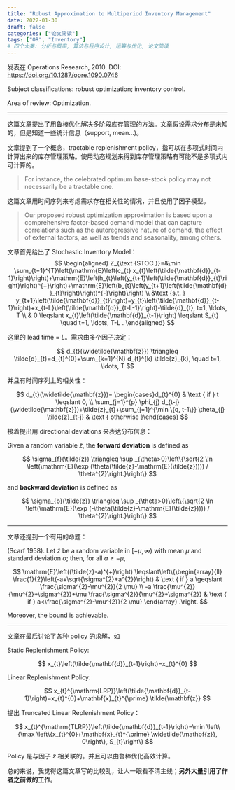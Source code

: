 ```yaml
---
title: "Robust Approximation to Multiperiod Inventory Management"
date: 2022-01-30
draft: false
categories: ["论文简读"]
tags: ["OR", "Inventory"]
# 四个大类: 分析与概率, 算法与程序设计, 运筹与优化, 论文简读
---
```



发表在 Operations Research, 2010. DOI: https://doi.org/10.1287/opre.1090.0746

Subject classiﬁcations: robust optimization; inventory control.

Area of review: Optimization.

---

这篇文章提出了用鲁棒优化解决多阶段库存管理的方法。文章假设需求分布是未知的，但是知道一些统计信息（support, mean...)。

文章提到了一个概念，tractable replenishment policy，指可以在多项式时间内计算出来的库存管理策略。使用动态规划来得到库存管理策略有可能不是多项式内可计算的。

> For instance, the celebrated optimum base-stock policy may not necessarily be a tractable one.

这篇文章用时间序列来考虑需求存在相关性的情况，并且使用了因子模型。

> Our proposed robust optimization approximation is based upon a comprehensive factor-based demand model that can capture correlations such as the autoregressive nature of demand, the effect of external factors, as well as trends and seasonality, among others.


文章首先给出了 Stochastic Inventory Model：
$$
\begin{aligned}
Z_{\text {STOC }}=&\min \sum_{t=1}^{T}\left(\mathrm{E}\left(c_{t} x_{t}\left(\tilde{\mathbf{d}}_{t-1}\right)\right)+\mathrm{E}\left(h_{t}\left(y_{t+1}\left(\tilde{\mathbf{d}}_{t}\right)\right)^{+}\right)+\mathrm{E}\left(b_{t}\left(y_{t+1}\left(\tilde{\mathbf{d}}_{t}\right)\right)^{-}\right)\right) \\
&\text {s.t. } y_{t+1}\left(\tilde{\mathbf{d}}_{t}\right)=y_{t}\left(\tilde{\mathbf{d}}_{t-1}\right)+x_{t-L}\left(\tilde{\mathbf{d}}_{t-L-1}\right)-\tilde{d}_{t}, t=1, \ldots, T \\
& 0 \leqslant x_{t}\left(\tilde{\mathbf{d}}_{t-1}\right) \leqslant S_{t} \quad t=1, \ldots, T-L .
\end{aligned}
$$

这里的 lead time  = $L$。需求由多个因子决定：

$$
d_{t}(\widetilde{\mathbf{z}}) \triangleq \tilde{d}_{t}=d_{t}^{0}+\sum_{k=1}^{N} d_{t}^{k} \tilde{z}_{k}, \quad t=1, \ldots, T
$$

并且有时间序列上的相关性：

$$
d_{t}(\widetilde{\mathbf{z}})= \begin{cases}d_{t}^{0} & \text { if } t \leqslant 0, \\ \sum_{j=1}^{p} \phi_{j} d_{t-j}(\widetilde{\mathbf{z}})+\tilde{z}_{t}+\sum_{j=1}^{\min \{q, t-1\}} \theta_{j} \tilde{z}_{t-j} & \text { otherwise }\end{cases}
$$

接着提出用 directional deviations 来表达分布信息：

Given a random variable $\tilde{z}$, the **forward deviation** is defined as 

$$
\sigma_{f}(\tilde{z}) \triangleq \sup _{\theta>0}\left\{\sqrt{2 \ln \left(\mathrm{E}(\exp (\theta(\tilde{z}-\mathrm{E}(\tilde{z})))) / \theta^{2}\right.}\right\}
$$

and **backward deviation** is defined as

$$
\sigma_{b}(\tilde{z}) \triangleq \sup _{\theta>0}\left\{\sqrt{2 \ln \left(\mathrm{E}(\exp (-\theta(\tilde{z}-\mathrm{E}(\tilde{z})))) / \theta^{2}\right.}\right\}
$$

---

文章还提到一个有用的命题：

(Scarf 1958). Let $\tilde{z}$ be a random variable in $[-\mu, \infty)$ with mean $\mu$ and standard deviation $\sigma$; then, for all $a \geqslant-\mu$,

$$
\mathrm{E}\left((\tilde{z}-a)^{+}\right) \leqslant\left\{\begin{array}{ll}
\frac{1}{2}\left(-a+\sqrt{\sigma^{2}+a^{2}}\right) & \text { if } a \geqslant \frac{\sigma^{2}-\mu^{2}}{2 \mu} \\
-a \frac{\mu^{2}}{\mu^{2}+\sigma^{2}}+\mu \frac{\sigma^{2}}{\mu^{2}+\sigma^{2}} & \text { if } a<\frac{\sigma^{2}-\mu^{2}}{2 \mu}
\end{array} .\right.
$$

Moreover, the bound is achievable.

---

文章在最后讨论了各种 policy 的求解，如 

Static Replenishment Policy:

$$
x_{t}\left(\tilde{\mathbf{d}}_{t-1}\right)=x_{t}^{0}
$$


Linear Replenishment Policy:

$$
x_{t}^{\mathrm{LRP}}\left(\tilde{\mathbf{d}}_{t-1}\right)=x_{t}^{0}+\mathbf{x}_{t}^{\prime} \tilde{\mathbf{z}}
$$


提出 Truncated Linear Replenishment Policy：

$$
x_{t}^{\mathrm{TLRP}}\left(\tilde{\mathbf{d}}_{t-1}\right)=\min \left\{\max \left\{x_{t}^{0}+\mathbf{x}_{t}^{\prime} \widetilde{\mathbf{z}}, 0\right\}, S_{t}\right\}
$$

Policy 是与因子 $\tilde{z}$ 相关联的。并且可以由鲁棒优化高效计算。


总的来说，我觉得这篇文章写的比较乱，让人一眼看不清主线；**另外大量引用了作者之前做的工作**。
